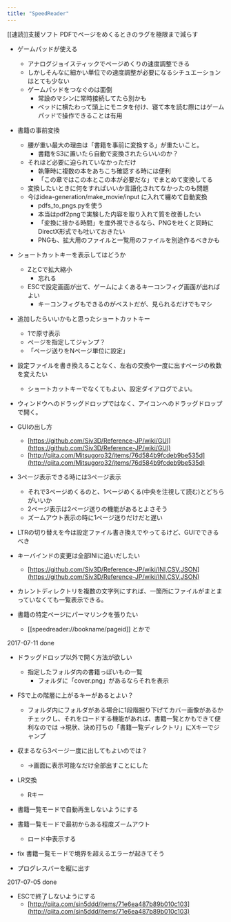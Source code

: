 ```yaml
---
title: "SpeedReader"
---
```


[[速読]]支援ソフト
PDFでページをめくるときのラグを極限まで減らす

- ゲームパッドが使える
    - アナログジョイスティックでページめくりの速度調整できる
    - しかしそんなに細かい単位での速度調整が必要になるシチュエーションはとても少ない
    - ゲームパッドをつなぐのは面倒
        - 常設のマシンに常時接続してたら別かも
        - ベッドに横たわって頭上にモニタを付け、寝て本を読む際にはゲームパッドで操作できることは有用

- 書籍の事前変換
    - 腰が重い最大の理由は「書籍を事前に変換する」が重たいこと。
        - 書籍をS3に置いたら自動で変換されたらいいのか？
    - それほど必要に迫られていなかっただけ
        - 執筆時に複数の本をあちこち確認する時には便利
        - 「この章ではこの本とこの本が必要だな」でまとめて変換してる
    - 変換したいときに何をすればいいか言語化されてなかったのも問題
    - 今はidea-generation/make_movie/input に入れて纏めて自動変換
        - pdfs_to_pngs.pyを使う
        - 本当はpdf2pngで実験した内容を取り入れて質を改善したい
        - 「変換に掛かる時間」を度外視できるなら、PNGを吐くと同時にDirectX形式でも吐いておきたい
        - PNGも、拡大用のファイルと一覧用のファイルを別途作るべきかも

- ショートカットキーを表示してはどうか
    - ZとCで拡大縮小
        - 忘れる
    - ESCで設定画面が出て、ゲームによくあるキーコンフィグ画面が出ればよい
        - キーコンフィグもできるのがベストだが、見られるだけでもマシ
- 追加したらいいかもと思ったショートカットキー
    - 1で原寸表示
    - ページを指定してジャンプ？
    - 「ページ送りをNページ単位に設定」
- 設定ファイルを書き換えることなく、左右の交換や一度に出すページの枚数を変えたい
    - ショートカットキーでなくてもよい、設定ダイアログでよい。
- ウィンドウへのドラッグドロップではなく、アイコンへのドラッグドロップで開く。

- GUIの出し方
    - [https://github.com/Siv3D/Reference-JP/wiki/GUI](https://github.com/Siv3D/Reference-JP/wiki/GUI)
    - [http://qiita.com/Mitsugoro32/items/76d584b9fcdeb9be535d](http://qiita.com/Mitsugoro32/items/76d584b9fcdeb9be535d)
- 3ページ表示できる時には3ページ表示
    - それで3ページめくるのと、1ページめくる(中央を注視して読む)とどちらがいいか
    - 2ページ表示は2ページ送りの機能があるとよさそう
    - ズームアウト表示の時に1ページ送りだけだと遅い
- LTRの切り替えを今は設定ファイル書き換えでやってるけど、GUIでできるべき

- キーバインドの変更は全部INIに追いだしたい
    - [https://github.com/Siv3D/Reference-JP/wiki/INI,CSV,JSON](https://github.com/Siv3D/Reference-JP/wiki/INI,CSV,JSON)

- カレントディレクトリを複数の文字列にすれば、一箇所にファイルがまとまっていなくても一覧表示できる。

- 書籍の特定ページにパーマリンクを張りたい
    - [[speedreader://bookname/pageid]] とかで


2017-07-11
done
- ドラッグドロップ以外で開く方法が欲しい
    - 指定したフォルダ内の書籍っぽいもの一覧
        - フォルダに「cover.png」があるならそれを表示

- FSで上の階層に上がるキーがあるとよい？
    - フォルダ内にフォルダがある場合に1段階掘り下げてカバー画像があるかチェックし、それをロードする機能があれば、書籍一覧とかもできて便利なのでは
→現状、決め打ちの「書籍一覧ディレクトリ」にXキーでジャンプ

- 収まるなら3ページ一度に出してもよいのでは？
    - →画面に表示可能なだけ全部出すことにした


- LR交換
    - Rキー
- 書籍一覧モードで自動再生しないようにする
- 書籍一覧モードで最初からある程度ズームアウト
    - ロード中表示する
- fix 書籍一覧モードで境界を超えるエラーが起きてそう
- プログレスバーを縦に出す

2017-07-05
done
- ESCで終了しないようにする
    - [http://qiita.com/sin5ddd/items/71e6ea487b89b010c103](http://qiita.com/sin5ddd/items/71e6ea487b89b010c103)
